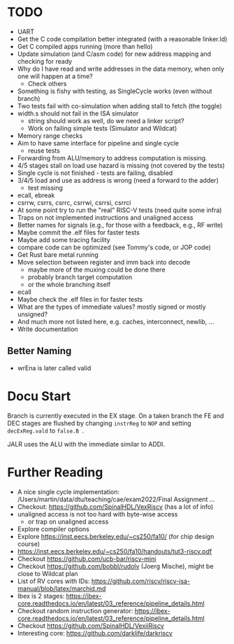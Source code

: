 # TODO

 * UART
 * Get the C code compilation better integrated (with a reasonable linker.ld)
 * Get C compiled apps running (more than hello)
 * Update simulation (and C/asm code) for new address mapping and checking for ready
 * Why do I have read and write addresses in the data memory, when only one will happen at a time?
   - Check others
 * Something is fishy with testing, as SingleCycle works (even without branch)
 * Two tests fail with co-simulation when adding stall to fetch (the toggle)
 * width.s should not fail in the ISA simulator
   - string should work as well, do we need a linker script?
   - Work on failing simple tests (Simulator and Wildcat)
 * Memory range checks
 * Aim to have same interface for pipeline and single cycle
   - reuse tests 
 * Forwarding from ALU/memory to address computation is missing.
 * 4/5 stages stall on load use hazard is missing (not covered by the tests)
 * Single cycle is not finished - tests are failing, disabled
 * 3/4/5 load and use as address is wrong (need a forward to the adder)
   - test missing
 * ecall, ebreak
 * csrrw, csrrs, csrrc, csrrwi, csrrsi, csrrci
 * At some point try to run the "real" RISC-V tests (need quite some infra)
 * Traps on not implemented instructions and unaligned access
 * Better names for signals (e.g., for those with a feedback, e.g., RF write)
 * Maybe commit the .elf files for faster tests
 * Maybe add some tracing facility
 * compare code can be optimized (see Tommy's code, or JOP code)
 * Get Rust bare metal running
 * Move selection between register and imm back into decode
   - maybe more of the muxing could be done there
   - probably branch target computation
   - or the whole branching itself
 * ecall
 * Maybe check the .elf files in for faster tests
 * What are the types of immediate values? mostly signed or mostly unsigned?
 * And much more not listed here, e.g. caches, interconnect, newlib, ...
 * Write documentation

## Better Naming

 * wrEna is later called valid

# Docu Start

Branch is currently executed in the EX stage. On a taken branch the
FE and DEC stages are flushed by changing ```instrReg``` to ```NOP```
and setting ```decExReg.vald``` to ```false.B ```.

JALR uses the ALU with the immediate similar to ADDI.

# Further Reading
 * A nice single cycle implementation: /Users/martin/data/dtu/teaching/cae/exam2022/Final Assignment ...
 * Checkout: https://github.com/SpinalHDL/VexRiscv (has a lot of info)
 * unaligned access is not too hard with byte-wise access
   * or trap on unaligned access
 * Explore compiler options
 * Explore https://inst.eecs.berkeley.edu/~cs250/fa10/ (for chip design course)
 * https://inst.eecs.berkeley.edu/~cs250/fa10/handouts/tut3-riscv.pdf
 * Checkout https://github.com/ucb-bar/riscv-mini
 * Checkout https://github.com/bobbl/rudolv (Joerg Mische), might be close to Wildcat plan
 * List of RV cores with IDs: https://github.com/riscv/riscv-isa-manual/blob/latex/marchid.md
 * Ibex is 2 stages: https://ibex-core.readthedocs.io/en/latest/03_reference/pipeline_details.html
 * Checkout random instruction generator: https://ibex-core.readthedocs.io/en/latest/03_reference/pipeline_details.html
 * Checkout https://github.com/SpinalHDL/VexiiRiscv
 * Interesting core: https://github.com/darklife/darkriscv
